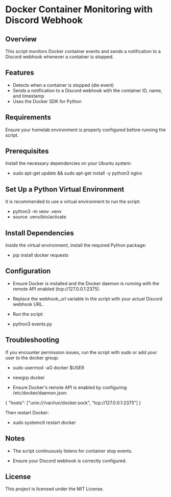 # Docker Container Monitoring with Discord Webhook


## Overview
This script monitors Docker container events and sends a notification to a Discord webhook whenever a container is stopped.

## Features
- Detects when a container is stopped (die event)
- Sends a notification to a Discord webhook with the container ID, name, and timestamp
- Uses the Docker SDK for Python

## Requirements

Ensure your homelab environment is properly configured before running the script.

## Prerequisites
Install the necessary dependencies on your Ubuntu system:

- sudo apt-get update && sudo apt-get install -y python3 nginx

## Set Up a Python Virtual Environment

It is recommended to use a virtual environment to run the script:

- python3 -m venv .venv
- source .venv/bin/activate

## Install Dependencies
Inside the virtual environment, install the required Python package:
- pip install docker requests

## Configuration

- Ensure Docker is installed and the Docker daemon is running with the remote API enabled (tcp://127.0.0.1:2375).

- Replace the webhook_url variable in the script with your actual Discord webhook URL.

- Run the script:

- python3 events.py

## Troubleshooting

If you encounter permission issues, run the script with sudo or add your user to the docker group:

- sudo usermod -aG docker $USER
- newgrp docker

- Ensure Docker's remote API is enabled by configuring /etc/docker/daemon.json:

{
  "hosts": ["unix:///var/run/docker.sock", "tcp://127.0.0.1:2375"]
}

Then restart Docker:

- sudo systemctl restart docker

## Notes

- The script continuously listens for container stop events.

- Ensure your Discord webhook is correctly configured.

## License

This project is licensed under the MIT License.
